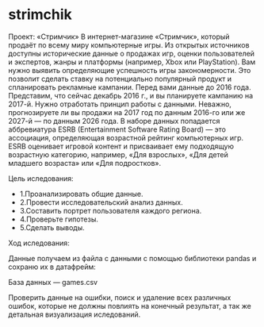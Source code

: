 # strimchik
Проект: «Стримчик»
В интернет-магазине «Стримчик», который продаёт по всему миру компьютерные игры. Из открытых источников доступны исторические данные о продажах игр, оценки пользователей и экспертов, жанры и платформы (например, Xbox или PlayStation). Вам нужно выявить определяющие успешность игры закономерности. Это позволит сделать ставку на потенциально популярный продукт и спланировать рекламные кампании. Перед вами данные до 2016 года. Представим, что сейчас декабрь 2016 г., и вы планируете кампанию на 2017-й. Нужно отработать принцип работы с данными. Неважно, прогнозируете ли вы продажи на 2017 год по данным 2016-го или же 2027-й — по данным 2026 года. В наборе данных попадается аббревиатура ESRB (Entertainment Software Rating Board) — это ассоциация, определяющая возрастной рейтинг компьютерных игр. ESRB оценивает игровой контент и присваивает ему подходящую возрастную категорию, например, «Для взрослых», «Для детей младшего возраста» или «Для подростков».

Цель иследования:

* 1.Проанализировать общие данные.
* 2.Провести исследовательский анализ данных.
* 3.Составить портрет пользователя каждого региона.
* 4.Проверьте гипотезы.
* 5.Сделать выводы.
  
Ход иследования:

Данные получаем из файла с данными с помощью библиотеки pandas и сохраню их в датафрейм:

База данных — games.csv

Проверить данные на ошибки, поиск и удаление всех различных ошибок, которые не должны повлиять на конечный результат, а так же детальная визуализация иследований.
